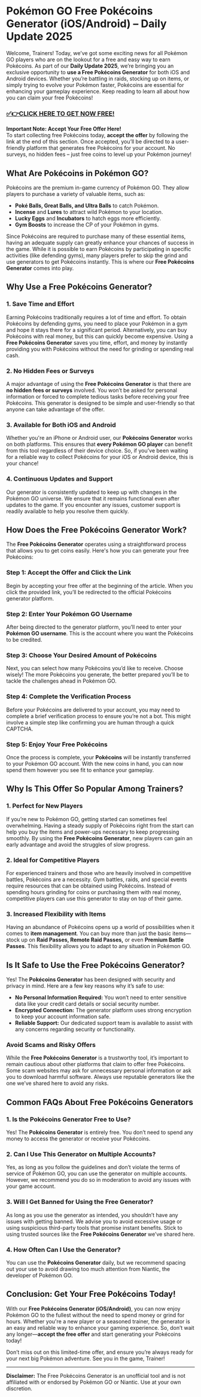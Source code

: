 # Pokémon GO Free Pokécoins Generator (iOS/Android) – Daily Update 2025

Welcome, Trainers! Today, we’ve got some exciting news for all Pokémon GO players who are on the lookout for a free and easy way to earn Pokécoins. As part of our **Daily Update 2025**, we’re bringing you an exclusive opportunity to **use a Free Pokécoins Generator** for both iOS and Android devices. Whether you’re battling in raids, stocking up on items, or simply trying to evolve your Pokémon faster, Pokécoins are essential for enhancing your gameplay experience. Keep reading to learn all about how you can claim your free Pokécoins!

### [✅👉CLICK HERE TO GET NOW FREE!](https://freeforyou.xyz/pokemon/go/free/)

**Important Note: Accept Your Free Offer Here!**  
To start collecting free Pokécoins today, **accept the offer** by following the link at the end of this section. Once accepted, you’ll be directed to a user-friendly platform that generates free Pokécoins for your account. No surveys, no hidden fees – just free coins to level up your Pokémon journey!

## What Are Pokécoins in Pokémon GO?

Pokécoins are the premium in-game currency of Pokémon GO. They allow players to purchase a variety of valuable items, such as:

- **Poké Balls, Great Balls, and Ultra Balls** to catch Pokémon.
- **Incense** and **Lures** to attract wild Pokémon to your location.
- **Lucky Eggs** and **Incubators** to hatch eggs more efficiently.
- **Gym Boosts** to increase the CP of your Pokémon in gyms.

Since Pokécoins are required to purchase many of these essential items, having an adequate supply can greatly enhance your chances of success in the game. While it is possible to earn Pokécoins by participating in specific activities (like defending gyms), many players prefer to skip the grind and use generators to get Pokécoins instantly. This is where our **Free Pokécoins Generator** comes into play.

## Why Use a Free Pokécoins Generator?

### 1. Save Time and Effort
Earning Pokécoins traditionally requires a lot of time and effort. To obtain Pokécoins by defending gyms, you need to place your Pokémon in a gym and hope it stays there for a significant period. Alternatively, you can buy Pokécoins with real money, but this can quickly become expensive. Using a **Free Pokécoins Generator** saves you time, effort, and money by instantly providing you with Pokécoins without the need for grinding or spending real cash.

### 2. No Hidden Fees or Surveys
A major advantage of using the **Free Pokécoins Generator** is that there are **no hidden fees or surveys** involved. You won’t be asked for personal information or forced to complete tedious tasks before receiving your free Pokécoins. This generator is designed to be simple and user-friendly so that anyone can take advantage of the offer.

### 3. Available for Both iOS and Android
Whether you're an iPhone or Android user, our **Pokécoins Generator** works on both platforms. This ensures that **every Pokémon GO player** can benefit from this tool regardless of their device choice. So, if you’ve been waiting for a reliable way to collect Pokécoins for your iOS or Android device, this is your chance!

### 4. Continuous Updates and Support
Our generator is consistently updated to keep up with changes in the Pokémon GO universe. We ensure that it remains functional even after updates to the game. If you encounter any issues, customer support is readily available to help you resolve them quickly.

## How Does the Free Pokécoins Generator Work?

The **Free Pokécoins Generator** operates using a straightforward process that allows you to get coins easily. Here's how you can generate your free Pokécoins:

### Step 1: Accept the Offer and Click the Link
Begin by accepting your free offer at the beginning of the article. When you click the provided link, you’ll be redirected to the official Pokécoins generator platform.

### Step 2: Enter Your Pokémon GO Username
After being directed to the generator platform, you’ll need to enter your **Pokémon GO username**. This is the account where you want the Pokécoins to be credited.

### Step 3: Choose Your Desired Amount of Pokécoins
Next, you can select how many Pokécoins you’d like to receive. Choose wisely! The more Pokécoins you generate, the better prepared you’ll be to tackle the challenges ahead in Pokémon GO.

### Step 4: Complete the Verification Process
Before your Pokécoins are delivered to your account, you may need to complete a brief verification process to ensure you’re not a bot. This might involve a simple step like confirming you are human through a quick CAPTCHA.

### Step 5: Enjoy Your Free Pokécoins
Once the process is complete, your **Pokécoins** will be instantly transferred to your Pokémon GO account. With the new coins in hand, you can now spend them however you see fit to enhance your gameplay.

## Why Is This Offer So Popular Among Trainers?

### 1. Perfect for New Players
If you’re new to Pokémon GO, getting started can sometimes feel overwhelming. Having a steady supply of Pokécoins right from the start can help you buy the items and power-ups necessary to keep progressing smoothly. By using the **Free Pokécoins Generator**, new players can gain an early advantage and avoid the struggles of slow progress.

### 2. Ideal for Competitive Players
For experienced trainers and those who are heavily involved in competitive battles, Pokécoins are a necessity. Gym battles, raids, and special events require resources that can be obtained using Pokécoins. Instead of spending hours grinding for coins or purchasing them with real money, competitive players can use this generator to stay on top of their game.

### 3. Increased Flexibility with Items
Having an abundance of Pokécoins opens up a world of possibilities when it comes to **item management**. You can buy more than just the basic items—stock up on **Raid Passes, Remote Raid Passes,** or even **Premium Battle Passes**. This flexibility allows you to adapt to any situation in Pokémon GO.

## Is It Safe to Use the Free Pokécoins Generator?

Yes! The **Pokécoins Generator** has been designed with security and privacy in mind. Here are a few key reasons why it’s safe to use:

- **No Personal Information Required:** You won’t need to enter sensitive data like your credit card details or social security number.
- **Encrypted Connection:** The generator platform uses strong encryption to keep your account information safe.
- **Reliable Support:** Our dedicated support team is available to assist with any concerns regarding security or functionality.

### Avoid Scams and Risky Offers
While the **Free Pokécoins Generator** is a trustworthy tool, it’s important to remain cautious about other platforms that claim to offer free Pokécoins. Some scam websites may ask for unnecessary personal information or ask you to download harmful software. Always use reputable generators like the one we’ve shared here to avoid any risks.

## Common FAQs About Free Pokécoins Generators

### 1. Is the Pokécoins Generator Free to Use?
Yes! The **Pokécoins Generator** is entirely free. You don’t need to spend any money to access the generator or receive your Pokécoins.

### 2. Can I Use This Generator on Multiple Accounts?
Yes, as long as you follow the guidelines and don’t violate the terms of service of Pokémon GO, you can use the generator on multiple accounts. However, we recommend you do so in moderation to avoid any issues with your game account.

### 3. Will I Get Banned for Using the Free Generator?
As long as you use the generator as intended, you shouldn’t have any issues with getting banned. We advise you to avoid excessive usage or using suspicious third-party tools that promise instant benefits. Stick to using trusted sources like the **Free Pokécoins Generator** we’ve shared here.

### 4. How Often Can I Use the Generator?
You can use the **Pokécoins Generator** daily, but we recommend spacing out your use to avoid drawing too much attention from Niantic, the developer of Pokémon GO.

## Conclusion: Get Your Free Pokécoins Today!

With our **Free Pokécoins Generator (iOS/Android)**, you can now enjoy Pokémon GO to the fullest without the need to spend money or grind for hours. Whether you're a new player or a seasoned trainer, the generator is an easy and reliable way to enhance your gaming experience. So, don’t wait any longer—**accept the free offer** and start generating your Pokécoins today!

Don’t miss out on this limited-time offer, and ensure you’re always ready for your next big Pokémon adventure. See you in the game, Trainer!

---

**Disclaimer:** The Free Pokécoins Generator is an unofficial tool and is not affiliated with or endorsed by Pokémon GO or Niantic. Use at your own discretion.
